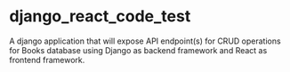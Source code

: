 # django_react_code_test

A django application that will expose API endpoint(s) for CRUD operations for Books database using Django as backend framework and React as frontend framework.
